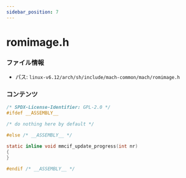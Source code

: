 ```yaml
---
sidebar_position: 7
---
```

# romimage.h

### ファイル情報

- パス: `linux-v6.12/arch/sh/include/mach-common/mach/romimage.h`

### コンテンツ

```h
/* SPDX-License-Identifier: GPL-2.0 */
#ifdef __ASSEMBLY__

/* do nothing here by default */

#else /* __ASSEMBLY__ */

static inline void mmcif_update_progress(int nr)
{
}

#endif /* __ASSEMBLY__ */

```
